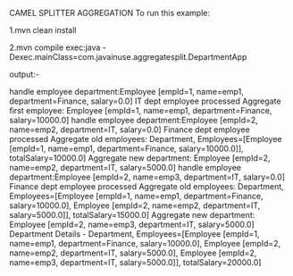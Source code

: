 CAMEL SPLITTER AGGREGATION
To run this example:

1.mvn clean install

2.mvn compile exec:java -Dexec.mainClass=com.javainuse.aggregatesplit.DepartmentApp

output:-

handle employee department:Employee [empId=1, name=emp1, department=Finance, salary=0.0]
IT dept employee processed
Aggregate first employee: Employee [empId=1, name=emp1, department=Finance, salary=10000.0]
handle employee department:Employee [empId=2, name=emp2, department=IT, salary=0.0]
Finance dept employee processed
Aggregate old employees: Department, Employees=[Employee [empId=1, name=emp1, department=Finance, salary=10000.0]], totalSalary=10000.0]
Aggregate new department: Employee [empId=2, name=emp2, department=IT, salary=5000.0]
handle employee department:Employee [empId=2, name=emp3, department=IT, salary=0.0]
Finance dept employee processed
Aggregate old employees: Department, Employees=[Employee [empId=1, name=emp1, department=Finance, salary=10000.0], Employee [empId=2, name=emp2, department=IT, salary=5000.0]], totalSalary=15000.0]
Aggregate new department: Employee [empId=2, name=emp3, department=IT, salary=5000.0]
Department Details - Department, Employees=[Employee [empId=1, name=emp1, department=Finance, salary=10000.0], Employee [empId=2, name=emp2, department=IT, salary=5000.0], Employee [empId=2, name=emp3, department=IT, salary=5000.0]], totalSalary=20000.0]

